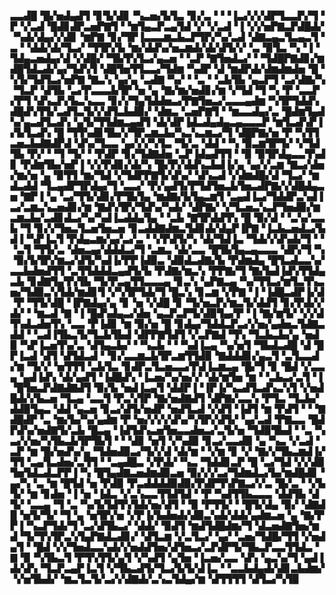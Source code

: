 ▃▃▟█▝█▞▅▟▄▟▜▝▊▜▞▟▊▝▚▃▅▞▙▜▃▝▊▞▃▝▝▝▐▃▞▞▞▟▛▜▃▃▛▞▜▝▛▝▞▃▟▝█▟▊▟▛▃▅▛▇▜▝▝▆▜▄▃▛▃▄▜▟▝▞▝▞▃▟▝▐▝▞▞▅▛▇▃▛▟█▟▞▝▚▟▞▟▄▞▞▟▊▝▆▛▇▝▊▞▜▛▐▃▃▃▆▃▙▃▛▜▛▞▚▞▃▟▝▟▇▃▄▃▜▃▄▃▜▝▃▝▝▟▟▞▟▞▜▃▞▝▜▜▛▞▙▝▆▞▟▟▚▞▅▃▆▟▞▟▞▟▜▞▞▝▃▝▉▜▃▝▚▝▐▝▜▟▄▃▅▟▄▞▟▝▞▟█▞▝▜▙▜▚▜▃▞▄▃▅▝▝▃▛▝▇▜▅▟▃▞▝▝▜▟█▛▇▟▊▞▆▟█▜▟▃▟▞▄▞▜▟▚▜▝▟█▜▅▜▜▃▃▞▜▟▆▝▚▟▛▝▟▝▆▟▛▟▞▟▆▟▆▟▅▝█▝▚▜▞▜▟▜▃▞▅▛▇▝▇▃▚▝▄▞▄▝▃▟▇▝▚▞▝▝▃▝▝▃▙▜▙▝▄▃▛▜▝▃▞▟▇▞▚▝▜▃▛▝▟▜▙▝▃▞▛▃▃▃▙▜▛▝▅▝▄▝▇▞▆▞▅▟▊▞▆▝▞▜▟▝▜▝▚▝▛▝▃▃▛▞▛▜▝▟▚▃▛▞▙▃▚▃▃▝▊▞▞▜▄▜▟▟▅▃▞▛▇▜▅▃▞▃▃▃▄▟▆▝▚▜▛▜▟▟▚▟█▟▚▜▜▞▃▟▜▃▜▞▞▟▜▃▙▟▉▞▝▟▆▃▝▃▅▛▇▜▝▝▆▃▃▟▄▞▃▝█▟▆▜▄▟▚▞▄▃▟▜▃▟▚▝▄▜▞▜▜▟▆▃▄▟▜▝▟▞▟▛▐▟▃▟▄▟▄▃▄▃▃▃▛▝▆▜▃▟▚▛▐▞▙▜▃▟▚▝█▝▜▜▚▟▊▜▙▞▞▜▛▃▆▃▙▞▚▃▚▃▆▃▞▜▝▟█▛▇▞▅▝▛▝▚▜▜▃▅▃▙▟▇▟▛▟▝▟▚▞▜▃▃▝▄▞▞▞▚▜▃▝▜▞▃▝▟▟▝▝▚▝▉▃▆▜▛▜▞▝▞▜▟▜▙▝▛▞▝▝▜▝▜▞▝▝▛▟▛▝▊▞▜▟▇▟▅▝▃▛▐▟▄▟▜▜▝▝▉▝▉▜▛▟▄▃▃▜▚▟▊▝▛▟▆▜▙▞▅▛▐▝▞▞▛▟▊▞▟▞▚▝█▞▛▞▟▟▚▃▙▟▐▞▄▝▄▞▞▃▆▝▇▃▞▟▅▞▆▞▅▝▄▝▉▜▜▝▆▞▜▟▝▞▜▟▛▛▇▜▞▟▚▞▝▟▚▃▟▝▞▟▆▟█▞▟▝▜▃▞▝▆▟▃▟▟▝▜▃▄▟▛▜▛▟▄▞▜▝▃▃▞▝▛▞▄▟▜▞▛▜▟▜▅▃▙▜▅▃▟▛▇▞▞▟█▟▄▃▅▝▇▛▐▝▄▝▃▞▜▜▞▟▊▞▛▜▙▜▄▝▆▟▇▞▙▜▄▃▆▜▝▃▄▟▐▃▞▜▟▟▛▃▚▟▐▃▞▃▆▃▚▃▅▟▊▞▆▝▇▟▚▜▛▞▜▟▚▞▚▟▞▝▟▛▇▞▝▞▜▃▅▃▚▃▛▜▅▟▉▞▆▃▆▃▙▞▃▟▊▟▃▞▚▞▚▟▐▃▟▟▄▜▄▝▝▃▙▝▇▜▛▟▟▜▚▝█▝▉▞▟▝▝▃▚▞▃▃▙▝▜▝▊▞▞▜▅▃▜▃▅▜▅▃▅▝▊▃▟▟▇▟▆▃▜▟▊▟▞▟▄▛▐▛▇▝▐▃▙▃▅▟▃▞▙▟▐▝▚▛▐▃▜▝▛▟▄▃▆▞▄▞▃▞▃▝▝▞▛▟▜▞▚▝▟▞▜▟▐▃▝▜▟▞▞▟▚▟▞▜▝▝▝▃▜▝▜▜▞▃▝▟▅▃▄▞▟▟▟▃▞▜▝▃▆▃▝▟▞▃▃▝█▜▙▜▄▃▄▃▃▃▝▟▛▞▜▝▚▝▉▞▙▜▛▞▆▃▞▟▜▞▚▟▐▞▛▛▐▟▉▃▝▟▉▟▃▟▇▞▙▝▛▟▆▟▄▝█▜▃▟▃▃▚▞▃▃▙▟▅▟▜▜▝▃▜▜▟▟▟▃▄▟▜▞▙▝▛▟▇▞▆▃▚▝▛▛▇▞▜▝▇▞▙▟▐▟▚▜▜▟▄▃▙▝▊▟▇▜▄▜▚▜▙▝▜▞▛▃▄▜▜▃▃▃▄▝▊▃▚▝▄▛▇▃▄▝▚▞▜▜▃▞▆▜▃▜▚▃▅▞▜▟▉▃▚▜▟▞▆▟▊▜▝▞▚▜▛▜▟▞▜▝█▃▚▝▊▃▆▝▞▛▇▝▐▝▐▟█▃▟▛▐▞▟▝▛▝▜▜▞▟█▝▐▛▇▟▄▞▄▝▊▝▅▝▞▟█▝▊▝▜▞▅▃▛▞▆▃▜▞▟▟▜▝▊▞▛▟▞▞▟▞▝▝▆▃▟▝▇▝▐▝█▟▚▟▄▃▞▟▅▝▄▃▛▃▛▜▞▟▉▜▄▞▛▝▐▝▇▞▆▜▞▝▞▞▟▜▚▟▃▟▅▜▚▝▃▃▝▛▐▟▊▝▆▝▉▞▅▝█▝▊▟▄▞▜▟▟▃▛▃▞▞▅▞▄▟▅▃▜▟▇▃▟▟▝▝▃▟▐▜▙▃▜▞▜▃▙▜▙▟▝▟▛▛▇▜▟▜▝▞▃▛▇▟▝▜▚▝▜▃▙▃▙▞▄▝▅▟▉▝▚▛▐▃▅▜▚▞▃▝▟▜▄▃▙▞▝▝▚▃▙▝▝▝▚▟▐▃▄▝▚▞▅▜▝▜▙▟▃▟█▝▟▝█▛▐▃▟▝▟▜▝▟▜▟▃▟▝▝▊▞▃▃▆▃▙▜▛▃▆▜▜▟▉▝▇▟▟▟▊▞▄▃▜▝▃▜▃▃▟▞▆▝▜▞▞▝▅▜▜▜▝▃▙▜▃▝▊▟▛▃▜▃▅▃▃▞▛▟▐▃▆▃▄▝█▞▜▝▊▝█▟▝▞▃▃▄▝▄▟▐▟▚▝▟▞▄▟▜▝▐▟█▟▚▝▐▃▅▞▚▞▅▞▞▝▟▞▆▜▅▝▆▝▝▃▙▃▞▃▜▝▐▝█▜▅▃▛▟▇▟▇▟▜▝▉▞▙▝▅▟▐▃▄▜▝▟▟▛▐▝▐▛▐▞▚▃▟▜▃▟▚▃▚▜▝▞▅▟█▟▞▞▙▃▅▝▜▃▄▝▃▃▜▝▛▃▚▜▛▝▇▞▅▟▇▟▜▝▟▛▇▞▃▃▚▝▛▜▃▝▜▃▙▞▟▟▉▜▄▃▝▟▟▝▄▃▅▝▊▃▞▟▜▞▅▟▛▝▅▟▜▃▟▝▞▟▜▝▐▟▜▝▆▝▛▟▜▝▝▝▇▟█▟▛▝▃▝▆▞▙▞▚▞▄▟▆▝▛▝▅▞▞▞▞▟▚▞▚▜▛▞▟▜▞▝▄▞▃▟▝▛▇▃▃▝█▟▛▟▚▞▅▟▇▜▞▃▙▝█▃▄▝▐▟▜▟▚▃▅▜▅▃▃▟▅▃▞▃▜▞▅▝▜▟▉▜▙▟▝▝▃▝▚▃▞▞▅▞▚▜▙▃▙▜▛▜▙▜▝▝▝▟▊▝▅▜▝▞▚▟▉▝▊▃▞▃▃▟▉▝▄▝▚▃▝▞▃▟▝▃▛▝▆▝█▞▅▟▚▞▄▝▜▟▅▟▉▃▞▜▞▞▟▝▟▞▆▝▝▞▆▝▊▝▞▝▇▞▞▜▙▃▆▟▐▞▜▜▝▃▄▜▃▟▅▞▃▜▜▝▝▃▄▟█▃▝▞▛▟▞▝▚▃▝▜▟▟▊▃▛▝█▝▃▞▜▟▝▞▞▟▉▜▅▜▟▃▟▃▛▛▐▝▚▝█▜▄▟▇▃▅▟▆▟▉▃▅▝▉▞▞▞▃▞▜▟▆▟▃▞▙▞▆▟█▟▊▝▄▞▚▝▃▝▆▝█▜▟▝▅▝▛▟▉▝▛▃▟▟▟▟▉▟▉▞▛▟▛▜▚▛▇▃▞▞▃▝█▞▃▝▝▞▙▜▞▝▆▝▊▟▅▝▐▝▅▝▐▟▃▝▞▃▚▃▃▜▜▟▜▟▝▝▛▝▚▟▜▜▙▃▃▃▝▟▟▜▙▝▟▜▞▝▃▃▄▝▜▝▃▝▚▞▙▜▟▜▚▜▟▞▅▞▟▜▝▝▉▝▛▜▜▞▝▝█▜▞▟▄▝▉▞▝▟▇▟█▝▅▜▞▜▞▝▜▝▄▝▅▜▛▞▅▝▞▛▐▞▙▟▅▟▞▟▉▃▚▟▞▟▟▞▄▟▆▃▅▝▄▝▇▞▛▛▐▝▚▃▛▜▟▞▜▝▃▞▟▜▙▃▞▝▟▟▞▝▉▟▜▝▆▟▜▟█▟▆▞▜▝▟▃▅▟▇▜▅▞▆▟▝▜▞▜▚▜▛▃▚▜▄▛▇▟▃▟▊▞▝▟▜▃▆▝▞▃▜▃▞▝▄▞▝▃▅▞▜▟█▞▜▜▝▞▅▟▄▜▝▝█▟▝▞▞▜▅▟▃▃▚▟▞▞▅▟▟▜▅▞▟▜▅▃▞▃▛▟▛▜▞▜▙▃▛▃▃▜▜▟▃▝▇▝▉▝▚▜▙▃▜▝▛▜▚▜▜▞▄▜▝▞▚▟▜▝▄▜▅▝▐▃▅▞▃▃▝▟▚▝▄▃▚▞▜▝▄▟▐▟▞▟▚▝▜▃▛▃▄▛▐▃▜▝▞▜▙▃▟▜▞▜▃▞▙▜▞▟▐▃▝▝▃▃▙▟▄▟▞▟▊▃▙▟▆▞▝▞▅▜▙▟▞▝▆▃▜▃▜▞▃▞▞▟▇▟▞▃▚▃▜▟▄▞▆▝▟▜▜▜▜▝▟▜▃▞▚▜▉
